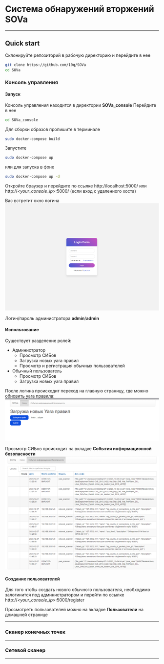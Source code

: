 # Система обнаружений вторжений SOVa

---

## Quick start
Склонируйте репозиторий в рабочую директорию и перейдите в нее
```bash
git clone https://github.com/10q/SOVa
cd SOVa
```
### Консоль управления
#### Запуск
Консоль управления находится в директории **SOVa_console**
Перейдите в нее
```bash
cd SOVa_console
```
Для сборки образов пропишите в терминале
```bash
sudo docker-compose build
```  
Запустите
```bash
sudo docker-compose up
```
или для запуска в фоне
```bash
sudo docker-compose up -d
```
Откройте браузер и перейдите по ссылке
http://localhost:5000/ или http://*<your_console_ip>*:5000/ (если вход с удаленного хоста)

Вас встретит окно логина
![Login_page](img/login.png)

Логин/пароль администратора **admin**/**admin**

#### Использование
Существует разделение ролей:
- Администратор
    - Просмотр СИБов
    - Загрузка новых yara правил
    - Просмотр и регистрация обычных пользователей
- Обычный пользователь
    - Просмотр СИБов
    - Загрузка новых yara правил

После логина происходит переход на главную страницу, где можно обновить yara правила:
![Home_page](img/home.png)

Просмотр СИБов происходит на вкладке **События информационной безопасности**
![SIB_page](img/SIB.png)

#### Создание пользователей
Для того чтобы создать нового обычного пользователя, необходимо залогинится под администратором и перейти по ссылке http://*<your_console_ip>*:5000/register

Просмотреть пользователей можно на вкладке **Пользователи** на домашней странице 

------

### Сканер конечных точек

---

### Сетевой сканер

---
